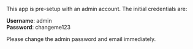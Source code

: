 This app is pre-setup with an admin account. The initial credentials are:

**Username**: admin<br/>
**Password**: changeme123<br/>

Please change the admin password and email immediately.
